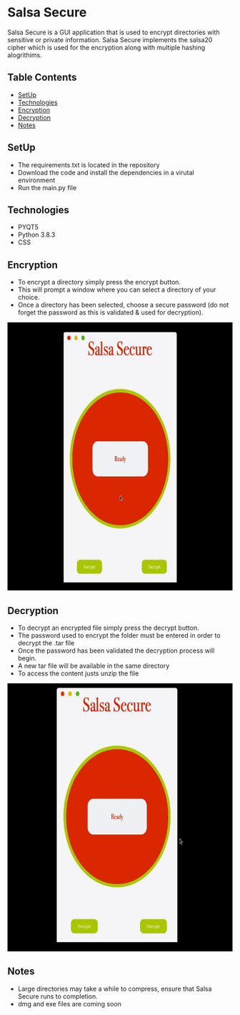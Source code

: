 # Salsa Secure


Salsa Secure is a GUI application that is used to encrypt directories with sensitive or private information.
Salsa Secure implements the salsa20 cipher which is used for the encryption along with multiple hashing alogrithims. 


## Table Contents

* [SetUp](#setup)
* [Technologies](#technologies)
* [Encryption](#encryption)
* [Decryption](#decryption)
* [Notes](#notes)


## SetUp

* The requirements.txt is located in the repository
* Download the code and install the dependencies in a virutal environment 
* Run the main.py file 


## Technologies

* PYQT5
* Python 3.8.3
* CSS 


## Encryption 
* To encrypt a directory simply press the encrypt button. 
* This will prompt a window where you can select a directory of your choice.
* Once a directory has been selected, choose a secure password (do not forget the password as this is validated & used for decryption).

<img src="./code/imgs/Encrypt.gif" alt="My Project GIF" width="700" height="600">

## Decryption 

* To decrypt an encrypted file simply press the decrypt button.
* The password used to encrypt the folder must be entered in order to decrypt the .tar file
* Once the password has been validated the decryption process will begin.
* A new tar file will be available in the same directory 
* To access the content justs unzip the file 

<img src="./code/imgs/Decrypt.gif" alt="My Project GIF" width="700" height="600">

## Notes 

* Large directories may take a while to compress, ensure that Salsa Secure runs to completion.
* dmg and exe files are coming soon 

